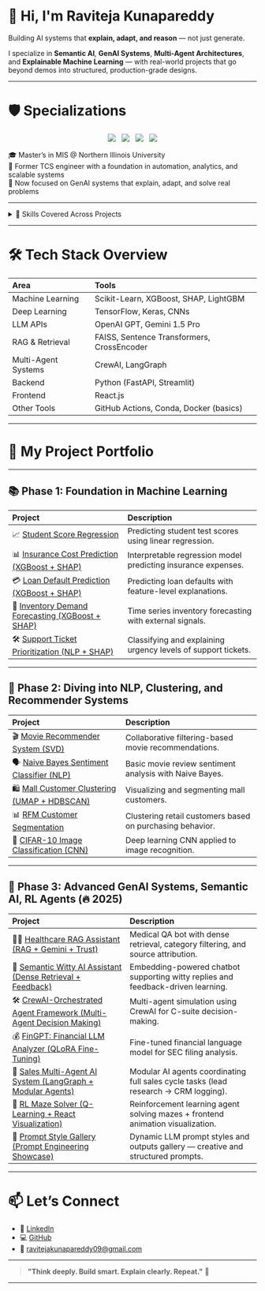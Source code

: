 

# 👋 Hi, I'm Raviteja Kunapareddy

Building AI systems that **explain, adapt, and reason** — not just generate.

I specialize in **Semantic AI**, **GenAI Systems**, **Multi-Agent Architectures**, and **Explainable Machine Learning** — with real-world projects that go beyond demos into structured, production-grade designs.

---

# 🛡️ Specializations

<p align="center">
  <img src="https://img.shields.io/badge/ML-End_to_End-green?style=flat-square"/>&nbsp;&nbsp;
  <img src="https://img.shields.io/badge/NLP-Structured_Text-blue?style=flat-square"/>&nbsp;&nbsp;
  <img src="https://img.shields.io/badge/GenAI-RAG_+_Agents-purple?style=flat-square"/>&nbsp;&nbsp;
  <img src="https://img.shields.io/badge/Explainability-SHAP_Deep-orange?style=flat-square"/>
</p>

🎓 Master’s in MIS @ Northern Illinois University  
💼 Former TCS engineer with a foundation in automation, analytics, and scalable systems  
🚀 Now focused on GenAI systems that explain, adapt, and solve real problems

---

<details>
<summary>🧠 Skills Covered Across Projects</summary>

- ✅ Machine Learning (XGBoost, SHAP Explainability)
- ✅ Deep Learning (CNNs, Fine-tuning LLMs with QLoRA)
- ✅ Semantic Search (Sentence Transformers, FAISS)
- ✅ RAG Systems (Dense + Filtered Retrieval Pipelines)
- ✅ Multi-Agent Coordination (CrewAI, LangGraph)
- ✅ RL Agents (Q-Learning, Policy Extraction, Visualization)
- ✅ Frontend Integrations (React + LLM APIs)
- ✅ Prompt Engineering Playgrounds

</details>

---

# 🛠️ Tech Stack Overview

| Area | Tools |
|:-----|:------|
| Machine Learning | Scikit-Learn, XGBoost, SHAP, LightGBM |
| Deep Learning | TensorFlow, Keras, CNNs |
| LLM APIs | OpenAI GPT, Gemini 1.5 Pro |
| RAG & Retrieval | FAISS, Sentence Transformers, CrossEncoder |
| Multi-Agent Systems | CrewAI, LangGraph |
| Backend | Python (FastAPI, Streamlit) |
| Frontend | React.js |
| Other Tools | GitHub Actions, Conda, Docker (basics) |

---

# 🧩 My Project Portfolio

---

## 📚 Phase 1: Foundation in Machine Learning

| Project | Description |
|:--------|:------------|
| 📈 [Student Score Regression](./student-score-regression.md) | Predicting student test scores using linear regression. |
| 📊 [Insurance Cost Prediction (XGBoost + SHAP)](./insurance-cost-xgboost.md) | Interpretable regression model predicting insurance expenses. |
| 💳 [Loan Default Prediction (XGBoost + SHAP)](./loan-default-prediction-shap.md) | Predicting loan defaults with feature-level explanations. |
| 🛒 [Inventory Demand Forecasting (XGBoost + SHAP)](./inventory-demand-forecasting-shap.md) | Time series inventory forecasting with external signals. |
| 🛠️ [Support Ticket Prioritization (NLP + SHAP)](./support-ticket-priority-nlp.md) | Classifying and explaining urgency levels of support tickets. |

---

## 🧠 Phase 2: Diving into NLP, Clustering, and Recommender Systems

| Project | Description |
|:--------|:------------|
| 🎬 [Movie Recommender System (SVD)](./movie-recommender-svd.md) | Collaborative filtering-based movie recommendations. |
| 🗣️ [Naive Bayes Sentiment Classifier (NLP)](./naive-bayes-sentiment-nlp.md) | Basic movie review sentiment analysis with Naive Bayes. |
| 🛍️ [Mall Customer Clustering (UMAP + HDBSCAN)](./mall-customer-clustering.md) | Visualizing and segmenting mall customers. |
| 📊 [RFM Customer Segmentation](./rfm-customer-segmentation.md) | Clustering retail customers based on purchasing behavior. |
| 🧪 [CIFAR-10 Image Classification (CNN)](./cifar10-image-classification-cnn.md) | Deep learning CNN applied to image recognition. |

---

## 🚀 Phase 3: Advanced GenAI Systems, Semantic AI, RL Agents (🔥 2025)

| Project | Description |
|:--------|:------------|
| 🧑‍⚕️ [Healthcare RAG Assistant (RAG + Gemini + Trust)](./rag-healthcare-assistant.md) | Medical QA bot with dense retrieval, category filtering, and source attribution. |
| 🤖 [Semantic Witty AI Assistant (Dense Retrieval + Feedback)](./semantic-witty-ai-assistant.md) | Embedding-powered chatbot supporting witty replies and feedback-driven learning. |
| 🛠️ [CrewAI-Orchestrated Agent Framework (Multi-Agent Decision Making)](./CrewAI-Orchestrated-Agent-Framework.md) | Multi-agent simulation using CrewAI for C-suite decision-making. |
| 💰 [FinGPT: Financial LLM Analyzer (QLoRA Fine-Tuning)](./fingpt-financial-llm-analyzer.md) | Fine-tuned financial language model for SEC filing analysis. |
| 🎯 [Sales Multi-Agent AI System (LangGraph + Modular Agents)](./Sales-Multi-Agent-AI.md) | Modular AI agents coordinating full sales cycle tasks (lead research → CRM logging). |
| 🧩 [RL Maze Solver (Q-Learning + React Visualization)](./rl-maze-solver.md) | Reinforcement learning agent solving mazes + frontend animation visualization. |
| 🎨 [Prompt Style Gallery (Prompt Engineering Showcase)](./prompt-style-gallery.md) | Dynamic LLM prompt styles and outputs gallery — creative and structured prompts. |

---

# 📫 Let’s Connect

- 💼 [LinkedIn](https://www.linkedin.com/in/ravi-kunapareddy/) 
- 💻 [GitHub](https://github.com/RaviKunapareddy)  
- 📧 [ravitejakunapareddy09@gmail.com](mailto:ravitejakunapareddy09@gmail.com)

---

> **"Think deeply. Build smart. Explain clearly. Repeat."** 🚀

---
